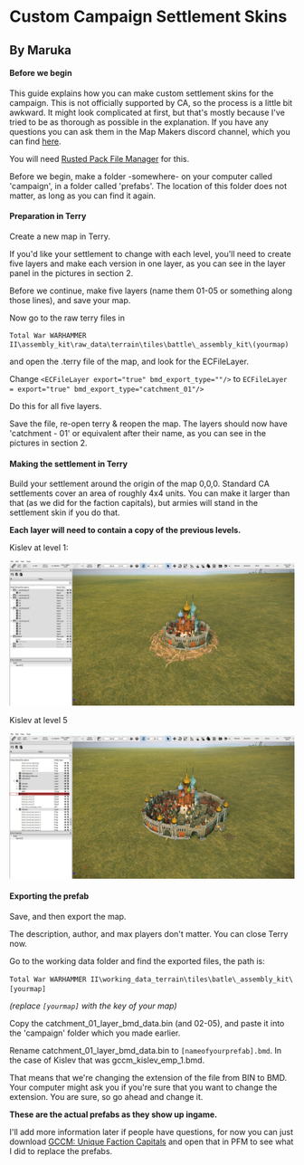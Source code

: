# Custom Campaign Settlement Skins
## By Maruka

#### Before we begin
This guide explains how you can make custom settlement skins for the campaign. This is not officially supported by CA, so the process is a little bit awkward. It might look complicated at first, but that's mostly because I've tried to be as thorough as possible in the explanation. If you have any questions you can ask them in the Map Makers discord channel, which you can find [here][gccm].

You will need [Rusted Pack File Manager][rpfm] for this.

Before we begin, make a folder -somewhere- on your computer called 'campaign', in a folder called 'prefabs'. The location of this folder does not matter, as long as you can find it again.

#### Preparation in Terry

Create a new map in Terry.

If you'd like your settlement to change with each level, you'll need to create five layers and make each version in one layer, as you can see in the layer panel in the pictures in section 2.

Before we continue, make five layers (name them 01-05 or something along those lines), and save your map.

Now go to the raw terry files in 
```
Total War WARHAMMER II\assembly_kit\raw_data\terrain\tiles\battle\_assembly_kit\(yourmap)
```

and open the .terry file of the map, and look for the ECFileLayer.

Change `<ECFileLayer export="true" bmd_export_type=""/>` to `ECFileLayer = export="true" bmd_export_type="catchment_01"/>`

Do this for all five layers.

Save the file, re-open terry & reopen the map. The layers should now have 'catchment - 01' or equivalent after their name, as you can see in the pictures in section 2.

#### Making the settlement in Terry

Build your settlement around the origin of the map 0,0,0. Standard CA settlements cover an area of roughly 4x4 units. You can make it larger than that (as we did for the faction capitals), but armies will stand in the settlement skin if you do that.

**Each layer will need to contain a copy of the previous levels.**

Kislev at level 1:

![KISLEV][img1]

Kislev at level 5

![KIIIISLEEEEV][img2]

#### Exporting the prefab

Save, and then export the map.

The description, author, and max players don't matter. You can close Terry now.

Go to the working data folder and find the exported files, the path is: 

`Total War WARHAMMER II\working_data_terrain\tiles\batle\_assembly_kit\[yourmap]`

*(replace `[yourmap]` with the key of your map)*

Copy the catchment_01_layer_bmd_data.bin (and 02-05), and paste it into the 'campaign' folder which you made earlier.

Rename catchment_01_layer_bmd_data.bin to `[nameofyourprefab].bmd`. In the case of Kislev that was gccm_kislev_emp_1.bmd.

That means that we're changing the extension of the file from BIN to BMD. Your computer might ask you if you're sure that you want to change the extension. You are sure, so go ahead and change it.

**These are the actual prefabs as they show up ingame.**

I'll add more information later if people have questions, for now you can just download [GCCM: Unique Faction Capitals][yay] and open that in PFM to see what I did to replace the prefabs.

[gccm]: https://discord.gg/NyrXErg
[rpfm]: https://github.com/Frodo45127/rpfm/releases
[yay]: https://steamcommunity.com/sharedfiles/filedetails/?id=1220118747

[img1]: images/chapter_1_maruka_1/01.png
[img2]: images/chapter_1_maruka_1/02.png